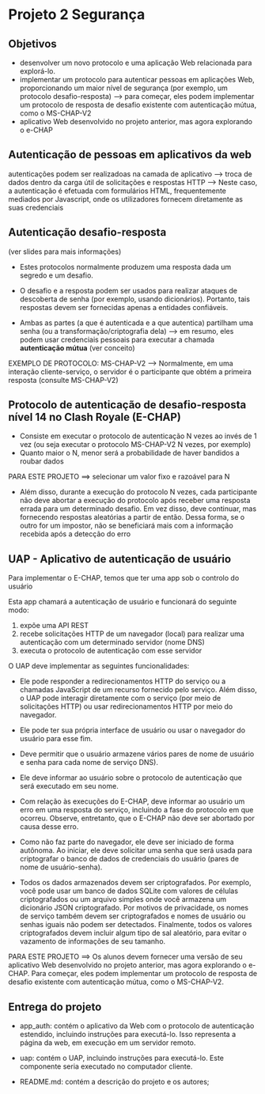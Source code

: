 # Projeto 2 Segurança

##   ################################################################################################

## Objetivos

* desenvolver um novo protocolo e uma aplicação Web relacionada para explorá-lo.
* implementar um protocolo para autenticar pessoas em aplicações Web, proporcionando um maior nível de segurança (por exemplo, um protocolo desafio-resposta)
 --> para começar, eles podem implementar um protocolo de resposta de desafio existente com autenticação mútua, como o MS-CHAP-V2
* aplicativo Web desenvolvido no projeto anterior, mas agora explorando o e-CHAP

##   ################################################################################################

## Autenticação de pessoas em aplicativos da web

autenticações podem ser realizadoas na camada de aplicativo
 --> troca de dados dentro da carga útil de solicitações e respostas HTTP
 --> Neste caso, a autenticação é efetuada com formulários HTML, frequentemente mediados por Javascript, onde os utilizadores fornecem diretamente as suas credenciais

##   ################################################################################################

## Autenticação desafio-resposta

(ver slides para mais informações)

* Estes protocolos normalmente produzem uma resposta dada um segredo e um desafio.

* O desafio e a resposta podem ser usados ​​para realizar ataques de descoberta de senha (por exemplo, usando dicionários). Portanto, tais respostas devem ser fornecidas apenas a entidades confiáveis.

* Ambas as partes (a que é autenticada e a que autentica) partilham uma senha (ou a transformação/criptografia dela)
 --> em resumo, eles podem usar credenciais pessoais para executar a chamada **autenticação mútua** (ver conceito)

EXEMPLO DE PROTOCOLO: MS-CHAP-V2
 --> Normalmente, em uma interação cliente-serviço, o servidor é o participante que obtém a primeira resposta (consulte MS-CHAP-V2)

##   ################################################################################################

## Protocolo de autenticação de desafio-resposta nível 14 no Clash Royale (E-CHAP)

* Consiste em executar o protocolo de autenticação N vezes ao invés de 1 vez (ou seja executar o protocolo MS-CHAP-V2 N vezes, por exemplo)
* Quanto maior o N, menor será a probabilidade de haver bandidos a roubar dados

PARA ESTE PROJETO ==> selecionar um valor fixo e razoável para N

* Além disso, durante a execução do protocolo N vezes, cada participante não deve abortar a execução do protocolo após receber uma resposta errada para um determinado desafio. Em vez disso, deve continuar, mas fornecendo respostas aleatórias a partir de então. Dessa forma, se o outro for um impostor, não se beneficiará mais com a informação recebida após a detecção do erro

##   ################################################################################################

## UAP - Aplicativo de autenticação de usuário

Para implementar o E-CHAP, temos que ter uma app sob o controlo do usuário

Esta app chamará a autenticação de usuário e funcionará do seguinte modo:

 1. expõe uma API REST
 2. recebe solicitações HTTP de um navegador (local) para realizar uma autenticação com um determinado servidor (nome DNS)
 3. executa o protocolo de autenticação com esse servidor

O UAP deve implementar as seguintes funcionalidades:

* Ele pode responder a redirecionamentos HTTP do serviço ou a chamadas JavaScript de um recurso fornecido pelo serviço. Além disso, o UAP pode interagir diretamente com o serviço (por meio de solicitações HTTP) ou usar redirecionamentos HTTP por meio do navegador.

* Ele pode ter sua própria interface de usuário ou usar o navegador do usuário para esse fim.

* Deve permitir que o usuário armazene vários pares de nome de usuário e senha para cada nome de serviço DNS).

* Ele deve informar ao usuário sobre o protocolo de autenticação que será executado em seu nome.

* Com relação às execuções do E-CHAP, deve informar ao usuário um erro em uma resposta do serviço, incluindo a fase do protocolo em que ocorreu. Observe, entretanto, que o E-CHAP não deve ser abortado por causa desse erro.

* Como não faz parte do navegador, ele deve ser iniciado de forma autônoma. Ao iniciar, ele deve solicitar uma senha que será usada para criptografar o banco de dados de credenciais do usuário (pares de nome de usuário-senha).

* Todos os dados armazenados devem ser criptografados. Por exemplo, você pode usar um banco de dados SQLite com valores de células criptografados ou um arquivo simples onde você armazena um dicionário JSON criptografado. Por motivos de privacidade, os nomes de serviço também devem ser criptografados e nomes de usuário ou senhas iguais não podem ser detectados. Finalmente, todos os valores criptografados devem incluir algum tipo de sal aleatório, para evitar o vazamento de informações de seu tamanho.

PARA ESTE PROJETO ==> Os alunos devem fornecer uma versão de seu aplicativo Web desenvolvido no projeto anterior, mas agora explorando o e-CHAP. Para começar, eles podem implementar um protocolo de resposta de desafio existente com autenticação mútua, como o MS-CHAP-V2.

##   ################################################################################################

## Entrega do projeto

* app_auth: contém o aplicativo da Web com o protocolo de autenticação estendido, incluindo instruções para executá-lo. Isso representa a página da web, em execução em um servidor remoto.

* uap: contém o UAP, incluindo instruções para executá-lo. Este componente seria executado no computador cliente.

* README.md: contém a descrição do projeto e os autores;
